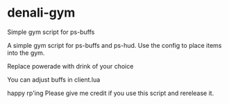 # denali-gym
Simple gym script for ps-buffs

A simple gym script for ps-buffs and ps-hud.  Use the config to place items into the gym.  


Replace powerade with drink of your choice

You can adjust buffs in client.lua


happy rp'ing
Please give me credit if you use this script and rerelease it.
